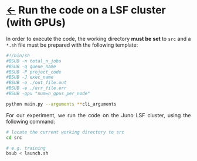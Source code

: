 # [&larr;](../README.md) Run the code on a LSF cluster (with GPUs)

<p align="justify">  In order to execute the code, the working directory <b> must be set </b> to <code>src</code> and a <code>*.sh</code> file must be prepared with the following template: </p>

```bash
#!/bin/sh
#BSUB -n total_n_jobs
#BSUB -q queue_name
#BSUB -P project_code
#BSUB -J exec_name
#BSUB -o ./out_file.out
#BSUB -e ./err_file.err
#BSUB -gpu "num=n_gpus_per_node"

python main.py --arguments **cli_arguments
```

<p align="justify">  For our experiment, we run the code on the Juno LSF cluster, using the following command: </p>

```bash
# locate the current working directory to src
cd src

# e.g. training
bsub < launch.sh
```

